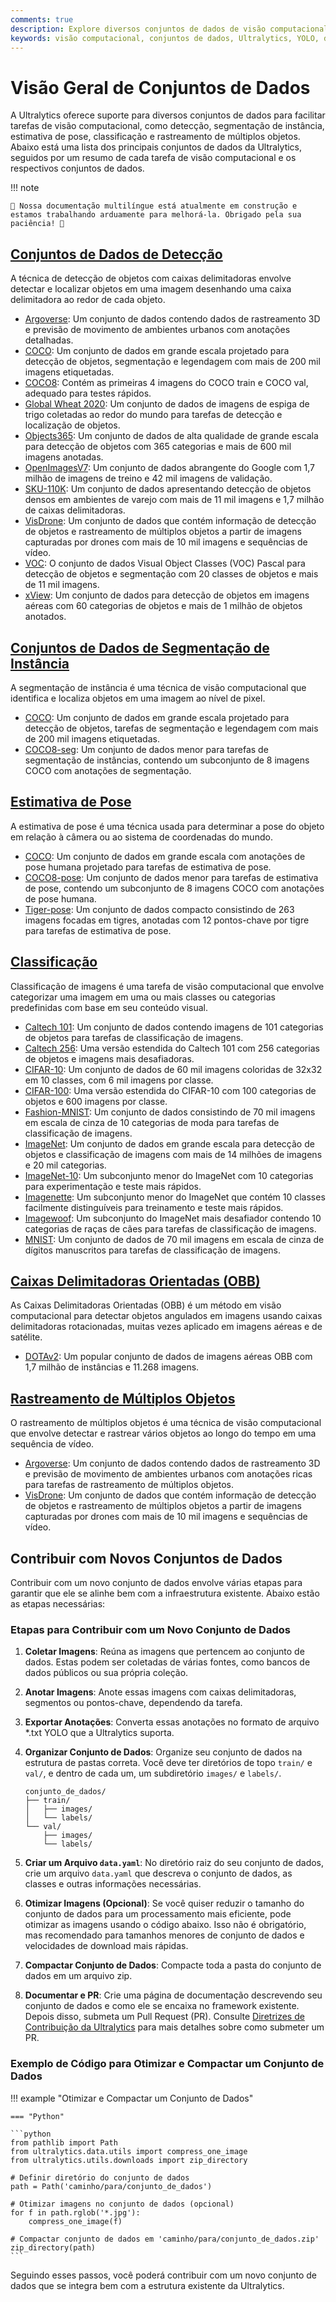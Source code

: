 ```yaml
---
comments: true
description: Explore diversos conjuntos de dados de visão computacional suportados pela Ultralytics para detecção de objetos, segmentação, estimativa de pose, classificação de imagens e rastreamento de múltiplos objetos.
keywords: visão computacional, conjuntos de dados, Ultralytics, YOLO, detecção de objetos, segmentação de instância, estimativa de pose, classificação de imagens, rastreamento de múltiplos objetos
---
```


# Visão Geral de Conjuntos de Dados

A Ultralytics oferece suporte para diversos conjuntos de dados para facilitar tarefas de visão computacional, como detecção, segmentação de instância, estimativa de pose, classificação e rastreamento de múltiplos objetos. Abaixo está uma lista dos principais conjuntos de dados da Ultralytics, seguidos por um resumo de cada tarefa de visão computacional e os respectivos conjuntos de dados.

!!! note

    🚧 Nossa documentação multilíngue está atualmente em construção e estamos trabalhando arduamente para melhorá-la. Obrigado pela sua paciência! 🙏

## [Conjuntos de Dados de Detecção](detect/index.md)

A técnica de detecção de objetos com caixas delimitadoras envolve detectar e localizar objetos em uma imagem desenhando uma caixa delimitadora ao redor de cada objeto.

- [Argoverse](detect/argoverse.md): Um conjunto de dados contendo dados de rastreamento 3D e previsão de movimento de ambientes urbanos com anotações detalhadas.
- [COCO](detect/coco.md): Um conjunto de dados em grande escala projetado para detecção de objetos, segmentação e legendagem com mais de 200 mil imagens etiquetadas.
- [COCO8](detect/coco8.md): Contém as primeiras 4 imagens do COCO train e COCO val, adequado para testes rápidos.
- [Global Wheat 2020](detect/globalwheat2020.md): Um conjunto de dados de imagens de espiga de trigo coletadas ao redor do mundo para tarefas de detecção e localização de objetos.
- [Objects365](detect/objects365.md): Um conjunto de dados de alta qualidade de grande escala para detecção de objetos com 365 categorias e mais de 600 mil imagens anotadas.
- [OpenImagesV7](detect/open-images-v7.md): Um conjunto de dados abrangente do Google com 1,7 milhão de imagens de treino e 42 mil imagens de validação.
- [SKU-110K](detect/sku-110k.md): Um conjunto de dados apresentando detecção de objetos densos em ambientes de varejo com mais de 11 mil imagens e 1,7 milhão de caixas delimitadoras.
- [VisDrone](detect/visdrone.md): Um conjunto de dados que contém informação de detecção de objetos e rastreamento de múltiplos objetos a partir de imagens capturadas por drones com mais de 10 mil imagens e sequências de vídeo.
- [VOC](detect/voc.md): O conjunto de dados Visual Object Classes (VOC) Pascal para detecção de objetos e segmentação com 20 classes de objetos e mais de 11 mil imagens.
- [xView](detect/xview.md): Um conjunto de dados para detecção de objetos em imagens aéreas com 60 categorias de objetos e mais de 1 milhão de objetos anotados.

## [Conjuntos de Dados de Segmentação de Instância](segment/index.md)

A segmentação de instância é uma técnica de visão computacional que identifica e localiza objetos em uma imagem ao nível de pixel.

- [COCO](segment/coco.md): Um conjunto de dados em grande escala projetado para detecção de objetos, tarefas de segmentação e legendagem com mais de 200 mil imagens etiquetadas.
- [COCO8-seg](segment/coco8-seg.md): Um conjunto de dados menor para tarefas de segmentação de instâncias, contendo um subconjunto de 8 imagens COCO com anotações de segmentação.

## [Estimativa de Pose](pose/index.md)

A estimativa de pose é uma técnica usada para determinar a pose do objeto em relação à câmera ou ao sistema de coordenadas do mundo.

- [COCO](pose/coco.md): Um conjunto de dados em grande escala com anotações de pose humana projetado para tarefas de estimativa de pose.
- [COCO8-pose](pose/coco8-pose.md): Um conjunto de dados menor para tarefas de estimativa de pose, contendo um subconjunto de 8 imagens COCO com anotações de pose humana.
- [Tiger-pose](pose/tiger-pose.md): Um conjunto de dados compacto consistindo de 263 imagens focadas em tigres, anotadas com 12 pontos-chave por tigre para tarefas de estimativa de pose.

## [Classificação](classify/index.md)

Classificação de imagens é uma tarefa de visão computacional que envolve categorizar uma imagem em uma ou mais classes ou categorias predefinidas com base em seu conteúdo visual.

- [Caltech 101](classify/caltech101.md): Um conjunto de dados contendo imagens de 101 categorias de objetos para tarefas de classificação de imagens.
- [Caltech 256](classify/caltech256.md): Uma versão estendida do Caltech 101 com 256 categorias de objetos e imagens mais desafiadoras.
- [CIFAR-10](classify/cifar10.md): Um conjunto de dados de 60 mil imagens coloridas de 32x32 em 10 classes, com 6 mil imagens por classe.
- [CIFAR-100](classify/cifar100.md): Uma versão estendida do CIFAR-10 com 100 categorias de objetos e 600 imagens por classe.
- [Fashion-MNIST](classify/fashion-mnist.md): Um conjunto de dados consistindo de 70 mil imagens em escala de cinza de 10 categorias de moda para tarefas de classificação de imagens.
- [ImageNet](classify/imagenet.md): Um conjunto de dados em grande escala para detecção de objetos e classificação de imagens com mais de 14 milhões de imagens e 20 mil categorias.
- [ImageNet-10](classify/imagenet10.md): Um subconjunto menor do ImageNet com 10 categorias para experimentação e teste mais rápidos.
- [Imagenette](classify/imagenette.md): Um subconjunto menor do ImageNet que contém 10 classes facilmente distinguíveis para treinamento e teste mais rápidos.
- [Imagewoof](classify/imagewoof.md): Um subconjunto do ImageNet mais desafiador contendo 10 categorias de raças de cães para tarefas de classificação de imagens.
- [MNIST](classify/mnist.md): Um conjunto de dados de 70 mil imagens em escala de cinza de dígitos manuscritos para tarefas de classificação de imagens.

## [Caixas Delimitadoras Orientadas (OBB)](obb/index.md)

As Caixas Delimitadoras Orientadas (OBB) é um método em visão computacional para detectar objetos angulados em imagens usando caixas delimitadoras rotacionadas, muitas vezes aplicado em imagens aéreas e de satélite.

- [DOTAv2](obb/dota-v2.md): Um popular conjunto de dados de imagens aéreas OBB com 1,7 milhão de instâncias e 11.268 imagens.

## [Rastreamento de Múltiplos Objetos](track/index.md)

O rastreamento de múltiplos objetos é uma técnica de visão computacional que envolve detectar e rastrear vários objetos ao longo do tempo em uma sequência de vídeo.

- [Argoverse](detect/argoverse.md): Um conjunto de dados contendo dados de rastreamento 3D e previsão de movimento de ambientes urbanos com anotações ricas para tarefas de rastreamento de múltiplos objetos.
- [VisDrone](detect/visdrone.md): Um conjunto de dados que contém informação de detecção de objetos e rastreamento de múltiplos objetos a partir de imagens capturadas por drones com mais de 10 mil imagens e sequências de vídeo.

## Contribuir com Novos Conjuntos de Dados

Contribuir com um novo conjunto de dados envolve várias etapas para garantir que ele se alinhe bem com a infraestrutura existente. Abaixo estão as etapas necessárias:

### Etapas para Contribuir com um Novo Conjunto de Dados

1. **Coletar Imagens**: Reúna as imagens que pertencem ao conjunto de dados. Estas podem ser coletadas de várias fontes, como bancos de dados públicos ou sua própria coleção.

2. **Anotar Imagens**: Anote essas imagens com caixas delimitadoras, segmentos ou pontos-chave, dependendo da tarefa.

3. **Exportar Anotações**: Converta essas anotações no formato de arquivo *.txt YOLO que a Ultralytics suporta.

4. **Organizar Conjunto de Dados**: Organize seu conjunto de dados na estrutura de pastas correta. Você deve ter diretórios de topo `train/` e `val/`, e dentro de cada um, um subdiretório `images/` e `labels/`.

    ```
    conjunto_de_dados/
    ├── train/
    │   ├── images/
    │   └── labels/
    └── val/
        ├── images/
        └── labels/
    ```

5. **Criar um Arquivo `data.yaml`**: No diretório raiz do seu conjunto de dados, crie um arquivo `data.yaml` que descreva o conjunto de dados, as classes e outras informações necessárias.

6. **Otimizar Imagens (Opcional)**: Se você quiser reduzir o tamanho do conjunto de dados para um processamento mais eficiente, pode otimizar as imagens usando o código abaixo. Isso não é obrigatório, mas recomendado para tamanhos menores de conjunto de dados e velocidades de download mais rápidas.

7. **Compactar Conjunto de Dados**: Compacte toda a pasta do conjunto de dados em um arquivo zip.

8. **Documentar e PR**: Crie uma página de documentação descrevendo seu conjunto de dados e como ele se encaixa no framework existente. Depois disso, submeta um Pull Request (PR). Consulte [Diretrizes de Contribuição da Ultralytics](https://docs.ultralytics.com/help/contributing) para mais detalhes sobre como submeter um PR.

### Exemplo de Código para Otimizar e Compactar um Conjunto de Dados

!!! example "Otimizar e Compactar um Conjunto de Dados"

    === "Python"

    ```python
    from pathlib import Path
    from ultralytics.data.utils import compress_one_image
    from ultralytics.utils.downloads import zip_directory

    # Definir diretório do conjunto de dados
    path = Path('caminho/para/conjunto_de_dados')

    # Otimizar imagens no conjunto de dados (opcional)
    for f in path.rglob('*.jpg'):
        compress_one_image(f)

    # Compactar conjunto de dados em 'caminho/para/conjunto_de_dados.zip'
    zip_directory(path)
    ```

Seguindo esses passos, você poderá contribuir com um novo conjunto de dados que se integra bem com a estrutura existente da Ultralytics.
